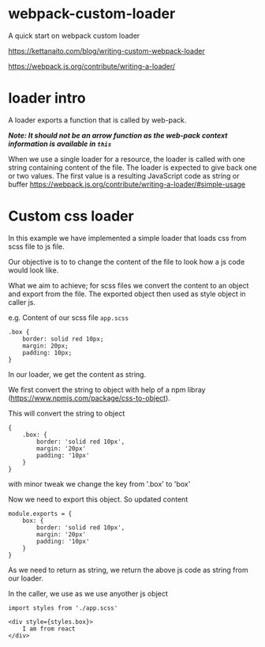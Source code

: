 # webpack-custom-loader
 A quick start on webpack custom loader

https://kettanaito.com/blog/writing-custom-webpack-loader

https://webpack.js.org/contribute/writing-a-loader/

# loader intro

A loader exports a function that is called by web-pack.

***Note: It should not be an arrow function as the web-pack context information is available in `this`***


When we use a single loader for a resource, the loader is called with one string containing content of the file. The loader is expected to give back one or two values. The first value is a resulting JavaScript code as string or buffer
https://webpack.js.org/contribute/writing-a-loader/#simple-usage

# Custom css loader

In this example we have implemented a simple loader that loads css from scss file to js file.

Our objective is to to change the content of the file to look how a js code would look like.

What we aim to achieve; for scss files we convert the content to an object and export from the file.
The exported object then used as style object in caller js.

e.g.
Content of our scss file
`app.scss`

```
.box {
    border: solid red 10px;
    margin: 20px;
    padding: 10px;
}
```
In our loader, we get the content as string.

We first convert the string to object with help of a npm libray (https://www.npmjs.com/package/css-to-object).

This will convert the string to object
```
{
    .box: {
        border: 'solid red 10px',
        margin: '20px'
        padding: '10px'
    }
}
```
with minor tweak we change the key from '.box' to 'box'

Now we need to export this object. So updated content 

```
module.exports = {
    box: {
        border: 'solid red 10px',
        margin: '20px'
        padding: '10px'
    }
}
```

As we need to return as string, we return the above js code as string from our loader.

In the caller, we use as we use anyother js object

```
import styles from './app.scss'

<div style={styles.box}>
    I am from react
</div>
```


